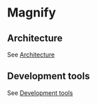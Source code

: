 # Magnify

## Architecture

See [Architecture](architecture.md)

## Development tools

See [Development tools](tools.md)

